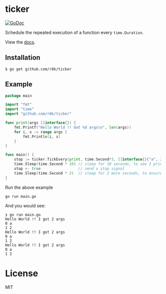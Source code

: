 # ticker
[![GoDoc](https://godoc.org/github.com/r8k/ticker?status.svg)](https://godoc.org/github.com/r8k/ticker)

 Schedule the repeated execution of a function every `time.Duration`.

 View the [docs](http://godoc.org/github.com/r8k/ticker).

## Installation

```
$ go get github.com/r8k/ticker
```

## Example

```go
package main

import "fmt"
import "time"
import "github.com/r8k/ticker"

func print(args []interface{}) {
    fmt.Printf("Hello World !! Got %d args\n", len(args))
    for i, s := range args {
        fmt.Println(i, s)
    }
}

func main() {
    stop := ticker.TickEvery(print, time.Second*3, []interface{}{"a", 2})
    time.Sleep(time.Second * 10) // sleep for 10 seconds, to see 3 print invocations
    stop <- true                 // send a stop signal
    time.Sleep(time.Second * 2)  // sleep for 2 more seconds, to ensure, it stopped :)
}

```

Run the above example
````
go run main.go
````

And you would see:

```
❯ go run main.go 
Hello World !! I got 2 args
0 a
1 2
Hello World !! I got 2 args
0 a
1 2
Hello World !! I got 2 args
0 a
1 2
```

# License

MIT

